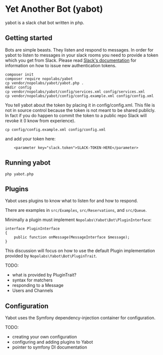 # Yet Another Bot (yabot)

yabot is a slack chat bot written in php.

## Getting started

Bots are simple beasts. They listen and respond to messages.
In order for yabot to listen to messages in your slack rooms
you need to provide a token which you get from Slack. 
Please read [Slack's documentation](https://get.slack.help/hc/en-us/articles/215770388)
for information on how to issue new authentication tokens.

    composer init
    composer require nopolabs/yabot
    cp vendor/nopolabs/yabot/yabot.php .
    mkdir config
    cp vendor/nopolabs/yabot/config/services.xml config/services.xml
    cp vendor/nopolabs/yabot/config/config.example.xml config/config.xml
    
You tell yabot about the token by placing it in config/config.xml.
This file is not in source control because the token is not meant 
to be shared publicly. In fact if you do happen to commit the token
to a public repo Slack will revoke it (I know from experience).

    cp config/config.example.xml config/config.xml

and add your token here:

        <parameter key="slack.token">SLACK-TOKEN-HERE</parameter>

## Running yabot

    php yabot.php

## Plugins

Yabot uses plugins to know what to listen for and how to respond.

There are examples in `src/Examples`, `src/Reservations`, and `src/Queue`.

Minimally a plugin must implement `Nopolabs\Yabot\Bot\PluginInterface`:

    interface PluginInterface
    {
        public function onMessage(MessageInterface $message);
    }

This discussion will focus on how to use the default Plugin 
implementation provided by `Nopolabs\Yabot\Bot\PluginTrait`.

TODO:
* what is provided by PluginTrait?
* syntax for matchers
* responding to a Message
* Users and Channels

## Configuration

Yabot uses the Symfony dependency-injection container for configuration.

TODO:
* creating your own configuration
* configuring and adding plugins to Yabot
* pointer to symfony DI documentation
